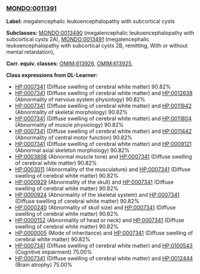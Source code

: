 
### [MONDO:0011391](http://purl.obolibrary.org/obo/MONDO_0011391)
**Label:** megalencephalic leukoencephalopathy with subcortical cysts

**Subclasses:** [MONDO:0013490](http://purl.obolibrary.org/obo/MONDO_0013490) (megalencephalic leukoencephalopathy with subcortical cysts 2A), [MONDO:0013491](http://purl.obolibrary.org/obo/MONDO_0013491) (megalencephalic leukoencephalopathy with subcortical cysts 2B, remitting, With or without mental retardation), 

**Corr. equiv. classes:** [OMIM:613926](http://purl.obolibrary.org/obo/OMIM_613926), [OMIM:613925](http://purl.obolibrary.org/obo/OMIM_613925), 

**Class expressions from DL-Learner:**

- [HP:0007341](http://purl.obolibrary.org/obo/HP_0007341) (Diffuse swelling of cerebral white matter) 90.82%
- [HP:0007341](http://purl.obolibrary.org/obo/HP_0007341) (Diffuse swelling of cerebral white matter) and [HP:0012638](http://purl.obolibrary.org/obo/HP_0012638) (Abnormality of nervous system physiology) 90.82%
- [HP:0007341](http://purl.obolibrary.org/obo/HP_0007341) (Diffuse swelling of cerebral white matter) and [HP:0011842](http://purl.obolibrary.org/obo/HP_0011842) (Abnormality of skeletal morphology) 90.82%
- [HP:0007341](http://purl.obolibrary.org/obo/HP_0007341) (Diffuse swelling of cerebral white matter) and [HP:0011804](http://purl.obolibrary.org/obo/HP_0011804) (Abnormality of muscle physiology) 90.82%
- [HP:0007341](http://purl.obolibrary.org/obo/HP_0007341) (Diffuse swelling of cerebral white matter) and [HP:0011442](http://purl.obolibrary.org/obo/HP_0011442) (Abnormality of central motor function) 90.82%
- [HP:0007341](http://purl.obolibrary.org/obo/HP_0007341) (Diffuse swelling of cerebral white matter) and [HP:0009121](http://purl.obolibrary.org/obo/HP_0009121) (Abnormal axial skeleton morphology) 90.82%
- [HP:0003808](http://purl.obolibrary.org/obo/HP_0003808) (Abnormal muscle tone) and [HP:0007341](http://purl.obolibrary.org/obo/HP_0007341) (Diffuse swelling of cerebral white matter) 90.82%
- [HP:0003011](http://purl.obolibrary.org/obo/HP_0003011) (Abnormality of the musculature) and [HP:0007341](http://purl.obolibrary.org/obo/HP_0007341) (Diffuse swelling of cerebral white matter) 90.82%
- [HP:0000929](http://purl.obolibrary.org/obo/HP_0000929) (Abnormality of the skull) and [HP:0007341](http://purl.obolibrary.org/obo/HP_0007341) (Diffuse swelling of cerebral white matter) 90.82%
- [HP:0000924](http://purl.obolibrary.org/obo/HP_0000924) (Abnormality of the skeletal system) and [HP:0007341](http://purl.obolibrary.org/obo/HP_0007341) (Diffuse swelling of cerebral white matter) 90.82%
- [HP:0000240](http://purl.obolibrary.org/obo/HP_0000240) (Abnormality of skull size) and [HP:0007341](http://purl.obolibrary.org/obo/HP_0007341) (Diffuse swelling of cerebral white matter) 90.82%
- [HP:0000152](http://purl.obolibrary.org/obo/HP_0000152) (Abnormality of head or neck) and [HP:0007341](http://purl.obolibrary.org/obo/HP_0007341) (Diffuse swelling of cerebral white matter) 90.82%
- [HP:0000005](http://purl.obolibrary.org/obo/HP_0000005) (Mode of inheritance) and [HP:0007341](http://purl.obolibrary.org/obo/HP_0007341) (Diffuse swelling of cerebral white matter) 90.82%
- [HP:0007341](http://purl.obolibrary.org/obo/HP_0007341) (Diffuse swelling of cerebral white matter) and [HP:0100543](http://purl.obolibrary.org/obo/HP_0100543) (Cognitive impairment) 75.00%
- [HP:0007341](http://purl.obolibrary.org/obo/HP_0007341) (Diffuse swelling of cerebral white matter) and [HP:0012444](http://purl.obolibrary.org/obo/HP_0012444) (Brain atrophy) 75.00%


